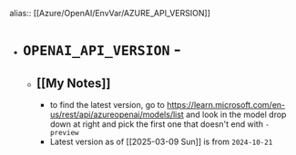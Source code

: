 alias:: [[Azure/OpenAI/EnvVar/AZURE_API_VERSION]]

- # `OPENAI_API_VERSION` -
	- ## [[My Notes]]
		- to find the latest version, go to https://learn.microsoft.com/en-us/rest/api/azureopenai/models/list and look in the model drop down at right and pick the first one that doesn't end with `-preview`
		- Latest version as of [[2025-03-09 Sun]] is from `2024-10-21`